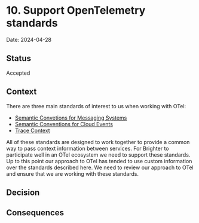 # 10. Support OpenTelemetry standards 

Date: 2024-04-28

## Status

Accepted

## Context

 There are three main standards of interest to us when working with OTel:

* [Semantic Convetions for Messaging Systems](https://github.com/open-telemetry/semantic-conventions/blob/main/docs/messaging/README.md)
* [Semantic Conventions for Cloud Events](https://github.com/open-telemetry/semantic-conventions/blob/main/docs/cloudevents/README.md)
* [Trace Context](https://w3c.github.io/trace-context/)

All of these standards are designed to work together to provide a common way to pass context information between services. For Brighter to participate well in an OTel ecosystem we need to support these standards. Up to this point our approach to OTel has tended to use custom information over the standards described here. We need to review our approach to OTel and ensure that we are working with these standards. 

## Decision



## Consequences



